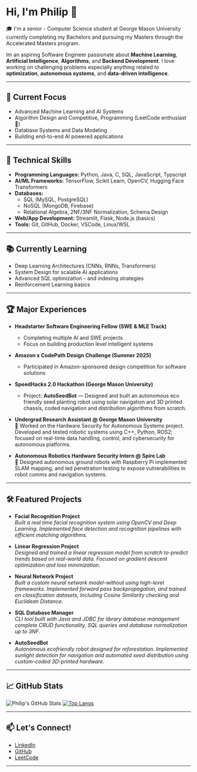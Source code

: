 # Hi, I'm Philip 👋

🎓 I'm a senior - Computer Science student at George Mason University currently completing my Bachelors and pursuing my Masters through the Accelerated Masters program.

Im an aspiring Software Engineer passionate about **Machine Learning**, **Artificial Intelligence**, **Algorithms**, and **Backend Development**. I love working on challenging problems especially anything related to **optimization**, **autonomous systems**, and **data-driven intelligence**.

---

## 🔭 Current Focus
- Advanced Machine Learning and AI Systems
- Algorithm Design and Competitive, Programming (LeetCode enthusiast 🚀)
- Database Systems and Data Modeling
- Building end-to-end AI powered applications

---

## 🚀 Technical Skills
- **Programming Languages:** Python, Java, C, SQL, JavaScript, Typscript
- **AI/ML Frameworks:** TensorFlow, Scikit Learn, OpenCV, Hugging Face Transformers
- **Databases:** 
  - SQL (MySQL, PostgreSQL)
  - NoSQL (MongoDB, Firebase)
  - Relational Algebra, 2NF/3NF Normalization, Schema Design
- **Web/App Development:** Streamlit, Flask, Node.js (basics)
- **Tools:** Git, GitHub, Docker, VSCode, Linux/WSL

---

## 📚 Currently Learning
- Deep Learning Architectures (CNNs, RNNs, Transformers)
- System Design for scalable AI applications
- Advanced SQL optimization - and indexing strategies
- Reinforcement Learning basics

---

## 🏆 Major Experiences
- **Headstarter Software Engineering Fellow (SWE & MLE Track)**  
  - Completing multiple AI and SWE projects
  - Focus on building production level intelligent systems
- **Amazon x CodePath Design Challenge (Summer 2025)**  
  - Participated in Amazon-sponsored design competition for software solutions
- **SpeedHacks 2.0 Hackathon (George Mason University)**  
  - Project: **AutoSeedBot** — Designed and built an autonomous eco friendly seed planting robot using solar navigation and 3D printed chassis, coded navigation and distribution algorithms from scratch.
- **Undergrad Research Assistant @ George Mason University**  
  🧠 Worked on the Hardware Security for Autonomous Systems project. Developed and tested robotic systems using C++, Python, ROS2; focused on real-time data handling, control, and cybersecurity for autonomous platforms.

- **Autonomous Robotics Hardware Security Intern @ Spire Lab**  
  🤖 Designed autonomous ground robots with Raspberry Pi implemented SLAM mapping, and led penetration testing to expose vulnerabilities in robot comms and navigation systems.

---

## 🛠️ Featured Projects
- **Facial Recognition Project**  
  _Built a real time facial recognition system using OpenCV and Deep Learning. Implemented face detection and recognition pipelines with efficient matching algorithms._

- **Linear Regression Project**  
  _Designed and trained a linear regression model from scratch to-predict trends based on real-world data. Focused on gradient descent optimization and loss minimization._

- **Neural Network Project**  
  _Built a custom neural network model-without using high-level frameworks. Implemented forward pass backpropagation, and trained on classification datasets, Including Cosine Similarity checking and Euclidean Distance._

- **SQL Database Manager**  
  _CLI tool built with Java and JDBC for library database management complete CRUD functionality, SQL queries  and database normalization up to 3NF._

- **AutoSeedBot**  
  _Autonomous ecofriendly robot designed for reforestation. Implemented sunlight detection for navigation and automated seed distribution using custom-coded 3D-printed hardware._

---
## 📈 GitHub Stats
![Philip's GitHub Stats](https://github-readme-stats.vercel.app/api?username=Philipst77&count_private=true&show_icons=true&theme=radical)
[![Top Langs](https://github-readme-stats.vercel.app/api/top-langs/?username=Philipst77&layout=compact&theme=radical)](https://github.com/Philipst77)

---

## 📫 Let's Connect!
- [LinkedIn](https://www.linkedin.com/in/philip-stavrev-b9755028a/)
- [GitHub](https://github.com/Philipst77)
- [LeetCode](https://leetcode.com/u/phils7)

---
